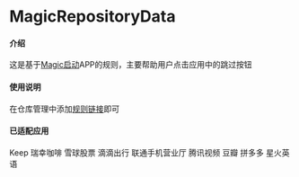 #  MagicRepositoryData

#### 介绍
这是基于[Magic启动](https://www.coolapk.com/apk/com.su.magiclaunch)APP的规则，主要帮助用户点击应用中的跳过按钮

#### 使用说明

在仓库管理中添加[规则链接](https://gitee.com/repobor/MagicRepositoryData/raw/master/Rules.json)即可

#### 已适配应用
Keep 瑞幸咖啡 雪球股票 滴滴出行 联通手机营业厅 腾讯视频 豆瓣 拼多多 星火英语